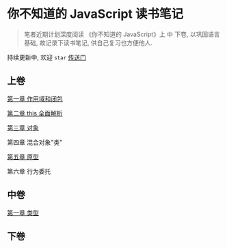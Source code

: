 # 你不知道的 JavaScript 读书笔记

> 笔者近期计划深度阅读 《你不知道的 JavaScript》上 中 下卷, 以巩固语言基础, 故记录下读书笔记, 供自己复习也方便他人.

持续更新中, 欢迎 `star` [传送门](https://github.com/muzqi/you-dont-know-js/blob/master/README.md)

## 上卷

[第一章 作用域和闭包](https://github.com/muzqi/you-dont-know-js/blob/master/%E4%B8%8A%E5%8D%B7/%E7%AC%AC%E4%B8%80%E7%AB%A0%20%E4%BD%9C%E7%94%A8%E5%9F%9F%E5%92%8C%E9%97%AD%E5%8C%85.md)

[第二章 this 全面解析](https://github.com/muzqi/you-dont-know-js/blob/master/%E4%B8%8A%E5%8D%B7/%E7%AC%AC%E4%BA%8C%E7%AB%A0%20this%20%E5%85%A8%E9%9D%A2%E8%A7%A3%E6%9E%90.md)

[第三章 对象](https://github.com/muzqi/you-dont-know-js/blob/master/%E4%B8%8A%E5%8D%B7/%E7%AC%AC%E4%B8%89%E7%AB%A0%20%E5%AF%B9%E8%B1%A1.md)

第四章 混合对象"类"

[第五章 原型](https://github.com/muzqi/you-dont-know-js/blob/master/%E4%B8%8A%E5%8D%B7/%E7%AC%AC%E4%BA%94%E7%AB%A0%20%E5%8E%9F%E5%9E%8B.md)

第六章 行为委托

## 中卷

[第一章 类型](https://github.com/muzqi/you-dont-know-js/blob/master/%E4%B8%AD%E5%8D%B7/%E7%AC%AC%E4%B8%80%E7%AB%A0%20%E7%B1%BB%E5%9E%8B.md)

## 下卷

